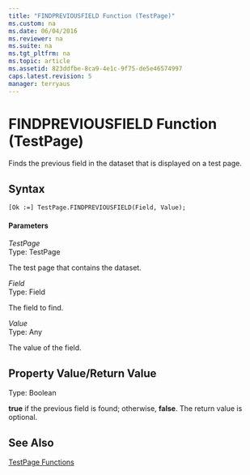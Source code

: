 ```yaml
---
title: "FINDPREVIOUSFIELD Function (TestPage)"
ms.custom: na
ms.date: 06/04/2016
ms.reviewer: na
ms.suite: na
ms.tgt_pltfrm: na
ms.topic: article
ms.assetid: 823ddfbe-8ca9-4e1c-9f75-de5e46574997
caps.latest.revision: 5
manager: terryaus
---
```

# FINDPREVIOUSFIELD Function (TestPage)
Finds the previous field in the dataset that is displayed on a test page.  
  
## Syntax  
  
```  
[Ok :=] TestPage.FINDPREVIOUSFIELD(Field, Value);  
```  
  
#### Parameters  
 *TestPage*  
 Type: TestPage  
  
 The test page that contains the dataset.  
  
 *Field*  
 Type: Field  
  
 The field to find.  
  
 *Value*  
 Type: Any  
  
 The value of the field.  
  
## Property Value\/Return Value  
 Type: Boolean  
  
 **true** if the previous field is found; otherwise, **false**. The return value is optional.  
  
## See Also  
 [TestPage Functions](TestPage-Functions.md)